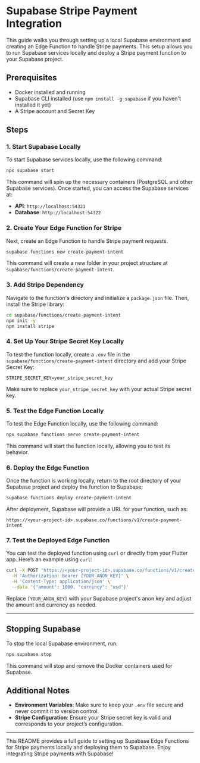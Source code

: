 
# Supabase Stripe Payment Integration

This guide walks you through setting up a local Supabase environment and creating an Edge Function to handle Stripe payments. This setup allows you to run Supabase services locally and deploy a Stripe payment function to your Supabase project.

## Prerequisites

- Docker installed and running
- Supabase CLI installed (use `npm install -g supabase` if you haven't installed it yet)
- A Stripe account and Secret Key

## Steps

### 1. Start Supabase Locally

To start Supabase services locally, use the following command:

```sh
npx supabase start
```

This command will spin up the necessary containers (PostgreSQL and other Supabase services). Once started, you can access the Supabase services at:
- **API**: `http://localhost:54321`
- **Database**: `http://localhost:54322`

### 2. Create Your Edge Function for Stripe

Next, create an Edge Function to handle Stripe payment requests.

```sh
supabase functions new create-payment-intent
```

This command will create a new folder in your project structure at `supabase/functions/create-payment-intent`.

### 3. Add Stripe Dependency

Navigate to the function's directory and initialize a `package.json` file. Then, install the Stripe library:

```sh
cd supabase/functions/create-payment-intent
npm init -y
npm install stripe
```

### 4. Set Up Your Stripe Secret Key Locally

To test the function locally, create a `.env` file in the `supabase/functions/create-payment-intent` directory and add your Stripe Secret Key:

```env
STRIPE_SECRET_KEY=your_stripe_secret_key
```

Make sure to replace `your_stripe_secret_key` with your actual Stripe secret key.

### 5. Test the Edge Function Locally

To test the Edge Function locally, use the following command:

```sh
npx supabase functions serve create-payment-intent
```

This command will start the function locally, allowing you to test its behavior. 

### 6. Deploy the Edge Function

Once the function is working locally, return to the root directory of your Supabase project and deploy the function to Supabase:

```sh
supabase functions deploy create-payment-intent
```

After deployment, Supabase will provide a URL for your function, such as:

```
https://<your-project-id>.supabase.co/functions/v1/create-payment-intent
```

### 7. Test the Deployed Edge Function

You can test the deployed function using `curl` or directly from your Flutter app. Here’s an example using `curl`:

```sh
curl -X POST 'https://<your-project-id>.supabase.co/functions/v1/create-payment-intent' \
  -H 'Authorization: Bearer [YOUR_ANON_KEY]' \
  -H 'Content-Type: application/json' \
  --data '{"amount": 1000, "currency": "usd"}'
```

Replace `[YOUR_ANON_KEY]` with your Supabase project's anon key and adjust the amount and currency as needed.

---

## Stopping Supabase

To stop the local Supabase environment, run:

```sh
npx supabase stop
```

This command will stop and remove the Docker containers used for Supabase.

## Additional Notes

- **Environment Variables**: Make sure to keep your `.env` file secure and never commit it to version control.
- **Stripe Configuration**: Ensure your Stripe secret key is valid and corresponds to your project’s configuration.

---

This README provides a full guide to setting up Supabase Edge Functions for Stripe payments locally and deploying them to Supabase. Enjoy integrating Stripe payments with Supabase!
